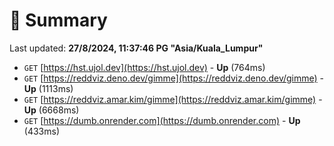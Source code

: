# 📖 Summary
Last updated: **27/8/2024, 11:37:46 PG "Asia/Kuala_Lumpur"**

- `GET` [https://hst.ujol.dev](https://hst.ujol.dev) - **Up** (764ms)
- `GET` [https://reddviz.deno.dev/gimme](https://reddviz.deno.dev/gimme) - **Up** (1113ms)
- `GET` [https://reddviz.amar.kim/gimme](https://reddviz.amar.kim/gimme) - **Up** (6668ms)
- `GET` [https://dumb.onrender.com](https://dumb.onrender.com) - **Up** (433ms)

